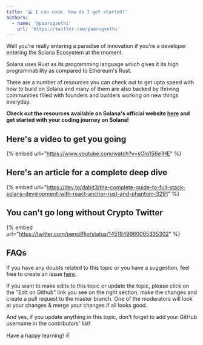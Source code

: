 ```yaml
---
title: '💻 I can code. How do I get started?'
authors:
  - name: '@paarugsethi'
    url: 'https://twitter.com/paarugsethi'
---
```


Well you're really entering a paradise of innovation if you're a developer entering the Solana Ecosystem at the moment.

Solana uses Rust as its programming language which gives it its high programmability as compared to Ethereum's Rust.

There are a number of resources you can check out to get upto speed with how to build on Solana and many of them are also backed by thriving communities filled with founders and builders working on new things everyday.

**Check out the resources available on Solana's official website [here](https://solana.com/developers) and get started with your coding journey on Solana!**

## Here's a video to get you going

{% embed url="https://www.youtube.com/watch?v=sOlq1S6e1HE" %}

## Here's an article for a complete deep dive

{% embed url="https://dev.to/dabit3/the-complete-guide-to-full-stack-solana-development-with-react-anchor-rust-and-phantom-3291" %}

## You can't go long without Crypto Twitter

{% embed url="https://twitter.com/pencilflip/status/1451949960065335302" %}

## FAQs

If you have any doubts related to this topic or you have a suggestion, feel free to create an issue [here](https://github.com/SuperteamDAO/ground-zero/issues).

If you want to make edits to this topic or update the topic, please click on the "Edit on Github" link you see on the right section, make the changes and create a pull request to the master branch. One of the moderators will look at your changes & merge your changes if all looks good.

And yes, if you update anything in this topic, don't forget to add your GitHub username in the contributors' list!

Have a happy learning! ✌️